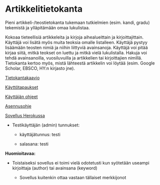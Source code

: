 # Artikkelitietokanta
Pieni artikkeli-/teostietokanta tukemaan tutkielmien (esim. kandi, gradu) tekemistä ja ylläpitämään omaa lukulistaa.


Kokoaa tieteellisiä artikkeleita ja kirjoja aihealueittain ja kirjoittajittain. Käyttäjä voi lisätä myös muita teoksia omalle listalleen.
Käyttäjä pystyy lisäämään teosten nimiä ja niihin liittyviä avainsanoja. Käyttäjä voi pitää kirjaa siitä, mitkä teokset on luettu ja mitkä vielä lukulistalla.
Hakuja voi tehdä avainsanoilla, vuosiluvuilla ja artikkelien tai kirjoittajien nimillä.
Tietokanta kertoo myös, mistä lähteestä artikkelin voi löytää (esim. Google Scholar, EBSCO, HY:n kirjasto jne). 

[Tietokantakaavio](https://github.com/puuro-maria/artikkelitietokanta/blob/master/documentation/ATK_Tietokantakaavio.PNG)

[Käyttötapaukset](https://github.com/puuro-maria/artikkelitietokanta/blob/master/documentation/kayttotapaukset.md)

[Käyttäjän ohjeet](https://github.com/puuro-maria/artikkelitietokanta/blob/master/documentation/kayttajan_ohje.md)

[Asennusohje](https://github.com/puuro-maria/artikkelitietokanta/blob/master/documentation/installation_guide.md)

[Sovellus Herokussa](https://artikkelitietokanta.herokuapp.com/)

- Testikäyttäjän  (admin)  tunnukset:

    - käyttäjätunnus: testi
 
    - salasana: testi
    
 **Huomioitavaa:**
 
 - Toistaiseksi sovellus ei toimi vielä odotetusti kun syötetään useampi kirjoittaja (author) tai avainsana (keyword)
 
     - Sovellus kuitenkin ottaa vastaan tällaiset merkkijonot


